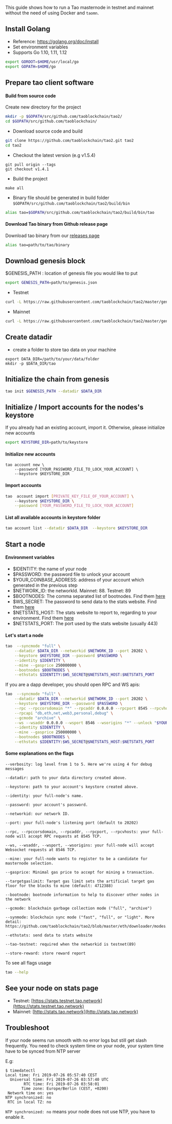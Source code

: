 This guide shows how to run a Tao masternode in testnet and 
mainnet without the need of using Docker and `taomn`.


## Install Golang
- Reference: https://golang.org/doc/install
- Set environment variables
- Supports Go 1.10, 1.11, 1.12
  
```bash
export GOROOT=$HOME/usr/local/go
export GOPATH=$HOME/go
```
    
## Prepare tao client software
#### Build from source code
Create new directory for the project
```bash
mkdir -p $GOPATH/src/github.com/taoblockchain/tao2/
cd $GOPATH/src/github.com/taoblockchain/
```

- Download source code and build
```bash
git clone https://github.com/taoblockchain/tao2.git tao2
cd tao2
```

- Checkout the latest version (e.g v1.5.4)
```
git pull origin --tags
git checkout v1.4.1
```

- Build the project
```
make all
```

- Binary file should be generated in build folder `$GOPATH/src/github.com/taoblockchain/tao2/build/bin`
```bash
alias tao=$GOPATH/src/github.com/taoblockchain/tao2/build/bin/tao
```

#### Download Tao binary from Github release page
Download tao binary from our [releases page](https://github.com/taoblockchain/tao2/releases)

```bash
alias tao=path/to/tao/binary
```

## Download genesis block
$GENESIS_PATH : location of genesis file you would like to put
```bash
export GENESIS_PATH=path/to/genesis.json
```
- Testnet
```bash
curl -L https://raw.githubusercontent.com/taoblockchain/tao2/master/genesis/testnet.json -o $GENESIS_PATH
```

- Mainnet
```bash
curl -L https://raw.githubusercontent.com/taoblockchain/tao2/master/genesis/mainnet.json -o $GENESIS_PATH
```

## Create datadir
- create a folder to store tao data on your machine

```
export DATA_DIR=/path/to/your/data/folder
mkdir -p $DATA_DIR/tao
```
## Initialize the chain from genesis

```bash
tao init $GENESIS_PATH --datadir $DATA_DIR
```

## Initialize / Import accounts for the nodes's keystore
If you already had an existing account, import it. Otherwise, please initialize new accounts 

```bash
export KEYSTORE_DIR=path/to/keystore
```

#### Initialize new accounts
```
tao account new \
    --password [YOUR_PASSWORD_FILE_TO_LOCK_YOUR_ACCOUNT] \
    --keystore $KEYSTORE_DIR
```
    
#### Import accounts

```bash
tao  account import [PRIVATE_KEY_FILE_OF_YOUR_ACCOUNT] \    
    --keystore $KEYSTORE_DIR \
    --password [YOUR_PASSWORD_FILE_TO_LOCK_YOUR_ACCOUNT]
```

#### List all available accounts in keystore folder

```bash
tao account list --datadir $DATA_DIR  --keystore $KEYSTORE_DIR
```

## Start a node
#### Environment variables
- $IDENTITY: the name of your node
- $PASSWORD: the password file to unlock your account
- $YOUR_COINBASE_ADDRESS: address of your account which generated in the previous step
- $NETWORK_ID: the networkId. Mainnet: 88. Testnet: 89
- $BOOTNODES: The comma separated list of bootnodes. Find them [here](https://docs.tao.network/general/networks/)
- $WS_SECRET: The password to send data to the stats website. Find them [here](https://docs.tao.network/general/networks/)
- $NETSTATS_HOST: The stats website to report to, regarding to your environment. Find them [here](https://docs.tao.network/general/networks/)
- $NETSTATS_PORT: The port used by the stats website (usually 443)
    
#### Let's start a node
```bash
tao  --syncmode "full" \
    --datadir $DATA_DIR --networkid $NETWORK_ID --port 20202 \
    --keystore $KEYSTORE_DIR --password $PASSWORD \
    --identity $IDENTITY \
    --mine --gasprice 250000000 \
    --bootnodes $BOOTNODES \
    --ethstats $IDENTITY:$WS_SECRET@$NETSTATS_HOST:$NETSTATS_PORT
```

If you are a dapp developer, you should open RPC and WS apis:
```bash
tao  --syncmode "full" \
    --datadir $DATA_DIR --networkid $NETWORK_ID --port 20202 \
    --keystore $KEYSTORE_DIR --password $PASSWORD \
    --rpc --rpccorsdomain "*" --rpcaddr 0.0.0.0 --rpcport 8545 --rpcvhosts "*" \
    --rpcapi "db,eth,net,web3,personal,debug" \
    --gcmode "archive" \
    --ws --wsaddr 0.0.0.0 --wsport 8546 --wsorigins "*" --unlock "$YOUR_COINBASE_ADDRESS" \
    --identity $IDENTITY \
    --mine --gasprice 250000000 \
    --bootnodes $BOOTNODES \
    --ethstats $IDENTITY:$WS_SECRET@$NETSTATS_HOST:$NETSTATS_PORT
```

#### Some explanations on the flags
   
```
--verbosity: log level from 1 to 5. Here we're using 4 for debug messages
           
--datadir: path to your data directory created above.
           
--keystore: path to your account's keystore created above.
           
--identity: your full-node's name.
           
--password: your account's password.
           
--networkid: our network ID.
           
--port: your full-node's listening port (default to 20202)
           
--rpc, --rpccorsdomain, --rpcaddr, --rpcport, --rpcvhosts: your full-node will accept RPC requests at 8545 TCP.
           
--ws, --wsaddr, --wsport, --wsorigins: your full-node will accept Websocket requests at 8546 TCP.
           
--mine: your full-node wants to register to be a candidate for masternode selection.
           
--gasprice: Minimal gas price to accept for mining a transaction.
           
--targetgaslimit: Target gas limit sets the artificial target gas floor for the blocks to mine (default: 4712388)
           
--bootnode: bootnode information to help to discover other nodes in the network
           
--gcmode: blockchain garbage collection mode ("full", "archive")
           
--synmode: blockchain sync mode ("fast", "full", or "light". More detail: https://github.com/taoblockchain/tao2/blob/master/eth/downloader/modes.go#L24)
           
--ethstats: send data to stats website

--tao-testnet: required when the networkid is testnet(89)

--store-reward: store reward report
```
To see all flags usage
   
```bash
tao --help
```

## See your node on stats page
- Testnet: [https://stats.testnet.tao.network](https://stats.testnet.tao.network)
- Mainnet: [http://stats.tao.network](http://stats.tao.network)

## Troubleshoot
If your node seems run smooth with no error logs but still get slash frequently. You need to check system time on your node, your system time have to be synced from NTP server

E.g:
```
$ timedatectl
Local time: Fri 2019-07-26 05:57:40 CEST
  Universal time: Fri 2019-07-26 03:57:40 UTC
        RTC time: Fri 2019-07-26 03:58:01
       Time zone: Europe/Berlin (CEST, +0200)
 Network time on: yes
NTP synchronized: no
 RTC in local TZ: no
```
`NTP synchronized: no` means your node does not use NTP, you have to enable it.
